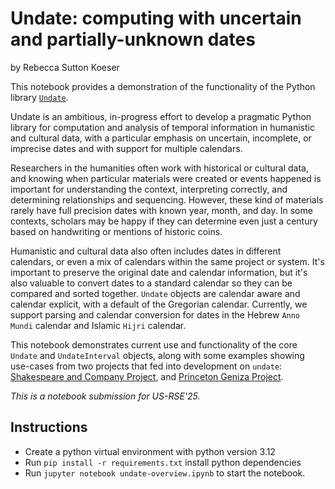 # Undate: computing with uncertain and partially-unknown dates

by Rebecca Sutton Koeser

This notebook provides a demonstration of the functionality of the Python library
[`Undate`](https://github.com/dh-tech/undate-python/).

Undate is an ambitious, in-progress effort to develop a pragmatic Python library for computation and analysis of temporal information in humanistic and cultural data, with a particular emphasis on uncertain, incomplete, or imprecise dates and with support for multiple calendars.

Researchers in the humanities often work with historical or cultural data, and knowing when particular materials were created or events happened is important for understanding the context, interpreting correctly, and determining relationships and sequencing. However, these kind of materials rarely have full precision dates with known year, month, and day. In some contexts, scholars may be happy if they can determine even just a century based on handwriting or mentions of historic coins.

Humanistic and cultural data also often includes dates in different calendars, or even a mix of calendars within the same project or system. It's important to preserve the original date and calendar information, but it's also valuable to convert dates to a standard calendar so they can be compared and sorted together. `Undate` objects are calendar aware and calendar explicit, with a default of the Gregorian calendar. Currently, we support parsing and calendar conversion for dates in the Hebrew `Anno Mundi` calendar and Islamic `Hijri` calendar.

This notebook demonstrates current use and functionality of the core `Undate` and `UndateInterval` objects, along with some examples showing use-cases from two projects that fed into development on `undate`: [Shakespeare and Company Project](https://shakespeareandco.princeton.edu/), and [Princeton Geniza Project](https://geniza.princeton.edu/).

*This is a notebook submission for US-RSE'25.*

## Instructions

- Create a python virtual environment with python version 3.12
- Run `pip install -r requirements.txt` install python dependencies
- Run `jupyter notebook undate-overview.ipynb` to start the notebook.
